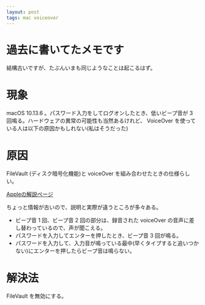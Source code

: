 ```yaml
---
layout: post
tags: mac voiceover
---
```


# 過去に書いてたメモです

結構古いですが、たぶんいまも同じようなことは起こるはず。

# 現象

macOS 10.13.6 。パスワード入力をしてログオンしたとき、低いビープ音が 3 回鳴る。ハードウェアの異常の可能性も当然あるけれど、 VoiceOver を使っている人は以下の原因かもしれない(私はそうだった)

# 原因
FileVault (ディスク暗号化機能)と voiceOver を組み合わせたときの仕様らしい。

[Appleの解説ページ](https://support.apple.com/ja-jp/HT203986)

ちょっと情報が古いので、説明と実際が違うところが多々ある。

- ビープ音 1 回、ビープ音 2 回の部分は、録音された voiceOver の音声に差し替わっているので、声が聞こえる。
- パスワードを入力してエンターを押したとき、ビープ音 3 回が鳴る。
- パスワードを入力して、入力音が鳴っている最中(早くタイプすると追いつかない)にエンターを押したらビープ音は鳴らない。

# 解決法
FileVault を無効にする。
